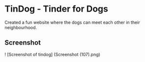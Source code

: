 # TinDog - Tinder for Dogs

Created a fun website where the dogs can meet each other in their neighbourhood.

## Screenshot
! [Screenshot of tindog] (Screenshot (107).png)
